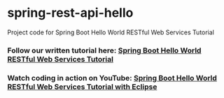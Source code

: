 # spring-rest-api-hello
Project code for Spring Boot Hello World RESTful Web Services Tutorial
### Follow our written tutorial here: [Spring Boot Hello World RESTful Web Services Tutorial](https://www.codejava.net/frameworks/spring-boot/spring-boot-hello-world-restful-web-services-tutorial)
### Watch coding in action on YouTube: [Spring Boot Hello World RESTful Web Services Tutorial with Eclipse](https://www.youtube.com/watch?v=J4yE1-blNs8)
